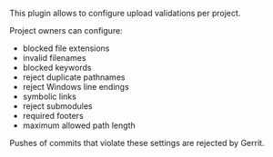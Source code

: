 This plugin allows to configure upload validations per project.

Project owners can configure:

- blocked file extensions
- invalid filenames
- blocked keywords
- reject duplicate pathnames
- reject Windows line endings
- symbolic links
- reject submodules
- required footers
- maximum allowed path length

Pushes of commits that violate these settings are rejected by Gerrit.